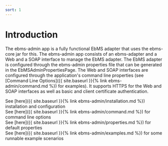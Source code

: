 ```yaml
---
sort: 1
---
```


# Introduction

The ebms-admin app is a fully functional EbMS adapter that uses the ebms-core jar for this.
The ebms-admin app consists of an ebms-adapter and a Web and a SOAP interface to manage the EbMS adapter.
The EbMS adapter is configured through the ebms-admin properties file that can be generated in the EbMSAdminPropertiesPage.
The Web and SOAP interfaces are configured through the application's command line properties (see [Command Line Options]({{ site.baseurl }}{% link ebms-admin/command.md %}) for examples).
It supports HTTPS for the Web and SOAP interfaces as well as basic and client certificate authentication.

See [here]({{ site.baseurl }}{% link ebms-admin/installation.md %}) installation and configuration  
See [here]({{ site.baseurl }}{% link ebms-admin/command.md %}) for command line options  
See [here]({{ site.baseurl }}{% link ebms-admin/properties.md %}) for default properties  
See [here]({{ site.baseurl }}{% link ebms-admin/examples.md %}) for some runnable example scenarios  
